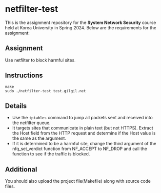 # netfilter-test
This is the assignment repository for the **System Network Security** course held at Korea University in Spring 2024. Below are the requirements for the assignment:

## Assignment
Use netfilter to block harmful sites.

## Instructions
```
make
sudo ./netfilter-test test.gilgil.net
```

## Details
- Use the `iptables` command to jump all packets sent and received into the netfilter queue.
- It targets sites that communicate in plain text (but not HTTPS). Extract the Host field from the HTTP request and determine if the Host value is the same as the argument.
- If it is determined to be a harmful site, change the third argument of the nfq_set_verdict function from NF_ACCEPT to NF_DROP and call the function to see if the traffic is blocked.

## Additional
You should also upload the project file(Makefile) along with source code files.